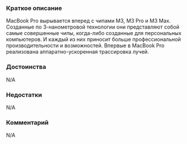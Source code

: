 ### **Краткое описание**
MacBook Pro вырывается вперед с чипами M3, M3 Pro и M3 Max. Созданные по 3-нанометровой технологии они представляют собой самые совершенные чипы, когда-либо созданные для персональных компьютеров. И каждый из них приносит больше профессиональной производительности и возможностей. Впервые в MacBook Pro реализована аппаратно-ускоренная трассировка лучей.

### **Достоинства**
N/A

### **Недостатки**
N/A

### **Комментарий**
N/A

